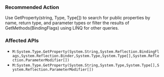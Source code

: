 ### Recommended Action
Use GetProperty(string, Type, Type[]) to search for public properties by name, return type, and parameter types or filter the results of GetMethods(BindingFlags) using LINQ for other queries.

### Affected APIs
* `M:System.Type.GetProperty(System.String,System.Reflection.BindingFlags,System.Reflection.Binder,System.Type,System.Type[],System.Reflection.ParameterModifier[])`
* `M:System.Type.GetProperty(System.String,System.Type,System.Type[],System.Reflection.ParameterModifier[])`
